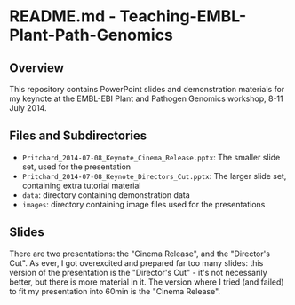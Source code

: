 # README.md - Teaching-EMBL-Plant-Path-Genomics

## Overview

This repository contains PowerPoint slides and demonstration materials for my keynote at the EMBL-EBI Plant and Pathogen Genomics workshop, 8-11 July 2014.

## Files and Subdirectories

* `Pritchard_2014-07-08_Keynote_Cinema_Release.pptx`: The smaller slide set, used for the presentation
* `Pritchard_2014-07-08_Keynote_Directors_Cut.pptx`: The larger slide set, containing extra tutorial material
* `data`: directory containing demonstration data
* `images`: directory containing image files used for the presentations

## Slides

There are two presentations: the "Cinema Release", and the "Director's Cut". As ever, I got overexcited and prepared far too many slides: this version of the presentation is the "Director's Cut" - it's not necessarily better, but there is more material in it. The version where I tried (and failed) to fit my presentation into 60min is the "Cinema Release".
